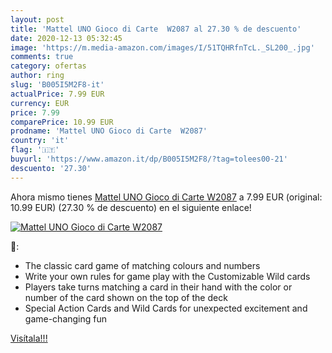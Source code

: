 ```yaml
---
layout: post
title: 'Mattel UNO Gioco di Carte  W2087 al 27.30 % de descuento'
date: 2020-12-13 05:32:45
image: 'https://m.media-amazon.com/images/I/51TQHRfnTcL._SL200_.jpg'
comments: true
category: ofertas
author: ring
slug: 'B005I5M2F8-it'
actualPrice: 7.99 EUR
currency: EUR
price: 7.99
comparePrice: 10.99 EUR
prodname: 'Mattel UNO Gioco di Carte  W2087'
country: 'it'
flag: '🇮🇹'
buyurl: 'https://www.amazon.it/dp/B005I5M2F8/?tag=tolees00-21'
descuento: '27.30'
---
```


Ahora mismo tienes [Mattel UNO Gioco di Carte  W2087](https://www.amazon.it/dp/B005I5M2F8/?tag=tolees00-21) a 7.99 EUR (original: 10.99 EUR) (27.30 %  de descuento) en el siguiente enlace!

[![Mattel UNO Gioco di Carte  W2087](https://m.media-amazon.com/images/I/51TQHRfnTcL._SL200_.jpg)](https://www.amazon.it/dp/B005I5M2F8/?tag=tolees00-21)

🔎:

- The classic card game of matching colours and numbers
- Write your own rules for game play with the Customizable Wild cards
- Players take turns matching a card in their hand with the color or number of the card shown on the top of the deck
- Special Action Cards and Wild Cards for unexpected excitement and game-changing fun

[Visítala!!!](https://www.amazon.it/dp/B005I5M2F8/?tag=tolees00-21)
